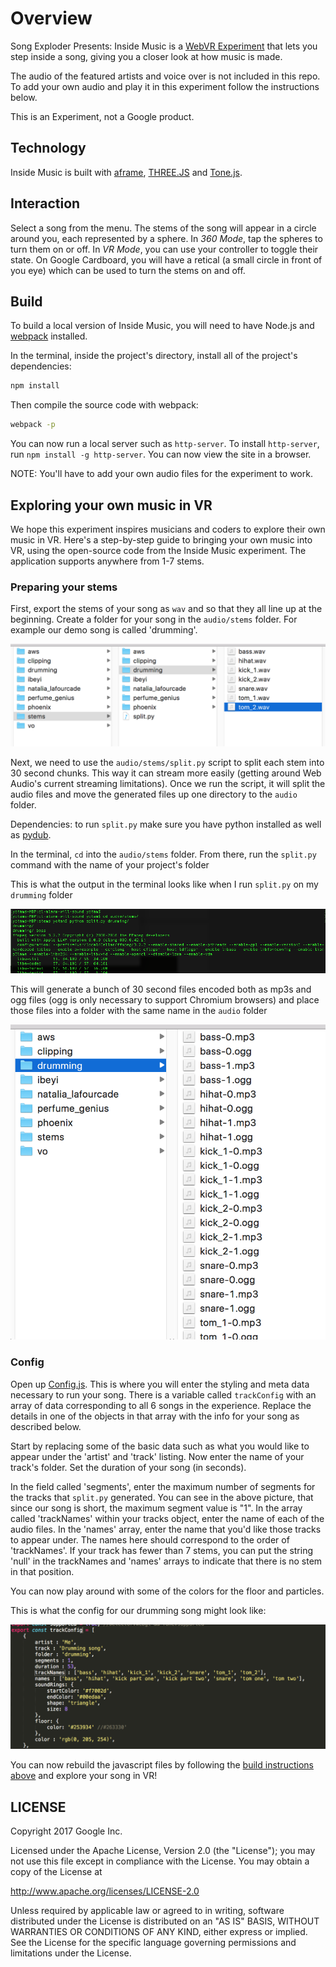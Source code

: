 # Overview

Song Exploder Presents: Inside Music is a [WebVR Experiment](https://webvrexperiments.com) that lets you step inside a song, giving you a closer look at how music is made.

The audio of the featured artists and voice over is not included in this repo. To add your own audio and play it in this experiment follow the instructions below.

This is an Experiment, not a Google product.

## Technology

Inside Music is built with [aframe](https://aframe.io), [THREE.JS](https://threejs.org) and [Tone.js](https://tonejs.github.io/).

## Interaction

Select a song from the menu. The stems of the song will appear in a circle around you, each represented by a sphere. In _360 Mode_, tap the spheres to turn them on or off. In _VR Mode_, you can use your controller to toggle their state. On Google Cardboard, you will have a retical (a small circle in front of you eye) which can be used to turn the stems on and off.

## Build

To build a local version of Inside Music, you will need to have Node.js and [webpack](https://webpack.github.io/) installed.

In the terminal, inside the project's directory, install all of the project's dependencies:

```bash
npm install
```

Then compile the source code with webpack:

```bash
webpack -p
```

You can now run a local server such as `http-server`. To install `http-server`, run `npm install -g http-server`. You can now view the site in a browser.

NOTE: You'll have to add your own audio files for the experiment to work.

## Exploring your own music in VR

We hope this experiment inspires musicians and coders to explore their own music in VR. Here's a step-by-step guide to bringing your own music into VR, using the open-source code from the Inside Music experiment. The application supports anywhere from 1-7 stems.

### Preparing your stems

First, export the stems of your song as `wav` and so that they all line up at the beginning. Create a folder for your song in the `audio/stems` folder. For example our demo song is called 'drumming'.

![drumming](./images/stems_folder.png)

Next, we need to use the `audio/stems/split.py` script to split each stem into 30 second chunks. This way it can stream more easily (getting around Web Audio's current streaming limitations). Once we run the script, it will split the audio files and move the generated files up one directory to the `audio` folder.

Dependencies: to run `split.py` make sure you have python installed as well as [pydub](https://github.com/jiaaro/pydub).

In the terminal, `cd` into the `audio/stems` folder. From there, run the `split.py` command with the name of your project's folder

This is what the output in the terminal looks like when I run `split.py` on my `drumming` folder

![example terminal output](./images/stems_terminal_output.png)

This will generate a bunch of 30 second files encoded both as mp3s and ogg files (ogg is only necessary to support Chromium browsers) and place those files into a folder with the same name in the `audio` folder

![drumming](./images/stem_chunks.png)

### Config

Open up [Config.js](./src/Config.js). This is where you will enter the styling and meta data necessary to run your song. There is a variable called `trackConfig` with an array of data corresponding to all 6 songs in the experience. Replace the details in one of the objects in that array with the info for your song as described below.

Start by replacing some of the basic data such as what you would like to appear under the 'artist' and 'track' listing. Now enter the name of your track's folder. Set the duration of your song (in seconds).

In the field called 'segments', enter the maximum number of segments for the tracks that `split.py` generated. You can see in the above picture, that since our song is short, the maximum segment value is "1". In the array called 'trackNames' within your tracks object, enter the name of each of the audio files. In the 'names' array, enter the name that you'd like those tracks to appear under. The names here should correspond to the order of 'trackNames'. If your track has fewer than 7 stems, you can put the string 'null' in the trackNames and 'names' arrays to indicate that there is no stem in that position.

You can now play around with some of the colors for the floor and particles.

This is what the config for our drumming song might look like:

![drumming](./images/stem_config.png)

You can now rebuild the javascript files by following the [build instructions above](#build) and explore your song in VR!

## LICENSE

Copyright 2017 Google Inc.

Licensed under the Apache License, Version 2.0 (the "License"); you may not use this file except in compliance with the License. You may obtain a copy of the License at

http://www.apache.org/licenses/LICENSE-2.0

Unless required by applicable law or agreed to in writing, software distributed under the License is distributed on an "AS IS" BASIS, WITHOUT WARRANTIES OR CONDITIONS OF ANY KIND, either express or implied. See the License for the specific language governing permissions and limitations under the License.
